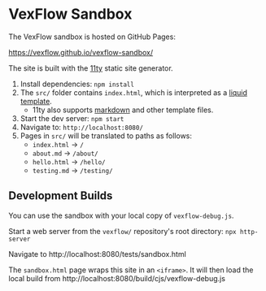# VexFlow Sandbox

The VexFlow sandbox is hosted on GitHub Pages:

https://vexflow.github.io/vexflow-sandbox/

The site is built with the [11ty](https://www.11ty.dev/) static site generator.

1. Install dependencies: `npm install`
1. The `src/` folder contains `index.html`, which is interpreted as a [liquid template](https://www.11ty.dev/docs/languages/liquid/).
   - 11ty also supports [markdown](https://www.11ty.dev/docs/languages/markdown/) and other template files.
1. Start the dev server: `npm start`
1. Navigate to: `http://localhost:8080/`
1. Pages in `src/` will be translated to paths as follows:
   - `index.html` → `/`
   - `about.md` → `/about/`
   - `hello.html` → `/hello/`
   - `testing.md` → `/testing/`

## Development Builds

You can use the sandbox with your local copy of `vexflow-debug.js`.

Start a web server from the `vexflow/` repository's root directory: `npx http-server`

Navigate to http://localhost:8080/tests/sandbox.html

The `sandbox.html` page wraps this site in an `<iframe>`. It will then load the local build from http://localhost:8080/build/cjs/vexflow-debug.js
